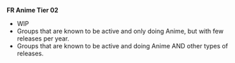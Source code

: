 <!-- markdownlint-disable MD041-->
**FR Anime Tier 02**<br>

- WIP
- Groups that are known to be active and only doing Anime, but with few releases per year.
- Groups that are known to be active and doing Anime AND other types of releases.
<!-- markdownlint-enable MD041-->
